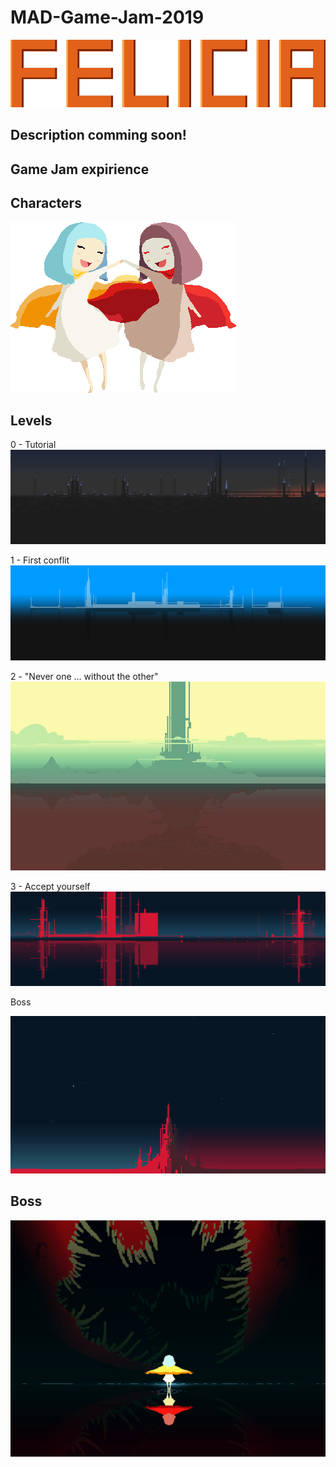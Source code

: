 # MAD-Game-Jam-2019
![GitHub Logo ](/Game/img/ui/title2.png)


## Description comming soon!

## Game Jam expirience

## Characters
![](/Game/img/ui/character.png)


## Levels

0 - Tutorial
![](/Game/img/levels_background/zero.png)

1 - First conflit
![](/Game/img/levels_background/one.png)

2 - "Never one ... without the other"
![](/Game/img/levels_background/twoSecond.png)

3 - Accept yourself
![](/Game/img/levels_background/three.png)

Boss

![](/Game/img/levels_background/boss.png)

## Boss
![](/Game/img/levels_background/damm.png )


















